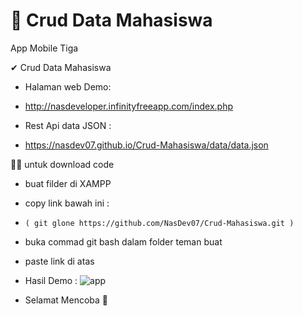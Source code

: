 # 🚀 Crud Data Mahasiswa
App Mobile  Tiga

✔ Crud Data Mahasiswa

- Halaman  web Demo:
-  http://nasdeveloper.infinityfreeapp.com/index.php

- Rest Api data JSON :
- https://nasdev07.github.io/Crud-Mahasiswa/data/data.json


🐱‍👤 untuk download code
- buat filder di XAMPP
- copy link bawah ini :
-     ( git glone https://github.com/NasDev07/Crud-Mahasiswa.git )
- buka commad git bash dalam folder teman buat
- paste link di atas
 
- Hasil Demo :
 ![app](https://user-images.githubusercontent.com/71059706/162038695-6440c205-920a-47fb-baab-8a443d804abd.png)

- Selamat Mencoba 🚀
